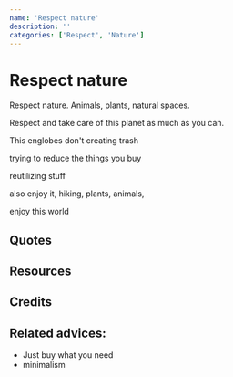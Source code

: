 ```yaml
---
name: 'Respect nature'
description: ''
categories: ['Respect', 'Nature']
---
```

# Respect nature

Respect nature. Animals, plants, natural spaces.

Respect and take care of this planet as much as you can.

This englobes don't creating trash

trying to reduce the things you buy

reutilizing stuff

also enjoy it, hiking, plants, animals,

enjoy this world

## Quotes

## Resources

## Credits

## Related advices:

- Just buy what you need
- minimalism
